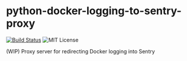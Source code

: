 # python-docker-logging-to-sentry-proxy

[![Build Status](https://travis-ci.org/danie1k/python-docker-logging-to-sentry-proxy.svg?branch=master)](https://travis-ci.org/danie1k/python-docker-logging-to-sentry-proxy)
![MIT License](https://img.shields.io/github/license/danie1k/python-docker-logging-to-sentry-proxy)

(WIP) Proxy server for redirecting Docker logging into Sentry
